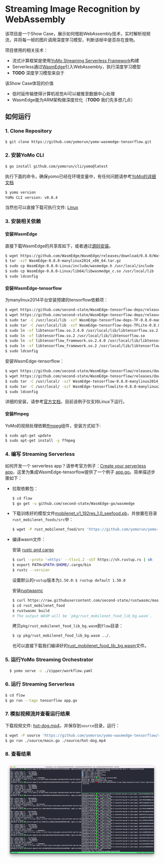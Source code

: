 # Streaming Image Recognition by WebAssembly

该项目是一个Show Case，展示如何借助WebAssembly技术，实时解析视频流，并将每一帧的图片调用深度学习模型，判断该帧中是否存在食物。

项目使用的相关技术：

- 流式计算框架是使用[YoMo Streaming Serverless Framework](https://github.com/yomorun/yomo)构建
- Serverless通过[WasmEdge](https://github.com/WasmEdge/WasmEdge)引入WebAssembly，执行深度学习模型
- **TODO** 深度学习模型来自于 

该Show Case体现的价值

- 低时延传输使得计算机视觉AI可以被推至数据中心处理
- WasmEdge能为ARM架构做深度优化（**TODO** 我们先多想几点）

## 如何运行

### 1. Clone Repository

```bash
$ git clone https://github.com/yomorun/yomo-wasmedge-tensorflow.git
```

### 2. 安装YoMo CLI

```bash
$ go install github.com/yomorun/cli/yomo@latest
```

执行下面的命令，确保yomo已经在环境变量中，有任何问题请参考[YoMo的详细文档](https://github.com/yomorun/yomo)

```bash
$ yomo version
YoMo CLI version: v0.0.4
```

当然也可以直接下载可执行文件: [Linux](https://github.com/yomorun/yomo-wasmedge-tensorflow/releases/download/v0.1.0/yomo)

### 3. 安装相关依赖

#### 安装WasmEdge

直接下载WasmEdge的共享库如下，或者通过[源码安装](https://github.com/second-state/WasmEdge-go#option-1-build-from-the-source)。

```bash
$ wget https://github.com/WasmEdge/WasmEdge/releases/download/0.8.0/WasmEdge-0.8.0-manylinux2014_x86_64.tar.gz
$ tar -xzf WasmEdge-0.8.0-manylinux2014_x86_64.tar.gz
$ sudo cp WasmEdge-0.8.0-Linux/include/wasmedge.h /usr/local/include
$ sudo cp WasmEdge-0.8.0-Linux/lib64/libwasmedge_c.so /usr/local/lib
$ sudo ldconfig
```

#### 安装WasmEdge-tensorflow

为manylinux2014平台安装预建的tensorflow依赖项：

```bash
$ wget https://github.com/second-state/WasmEdge-tensorflow-deps/releases/download/0.8.0/WasmEdge-tensorflow-deps-TF-0.8.0-manylinux2014_x86_64.tar.gz
$ wget https://github.com/second-state/WasmEdge-tensorflow-deps/releases/download/0.8.0/WasmEdge-tensorflow-deps-TFLite-0.8.0-manylinux2014_x86_64.tar.gz
$ sudo tar -C /usr/local/lib -xzf WasmEdge-tensorflow-deps-TF-0.8.0-manylinux2014_x86_64.tar.gz
$ sudo tar -C /usr/local/lib -xzf WasmEdge-tensorflow-deps-TFLite-0.8.0-manylinux2014_x86_64.tar.gz
$ sudo ln -sf libtensorflow.so.2.4.0 /usr/local/lib/libtensorflow.so.2
$ sudo ln -sf libtensorflow.so.2 /usr/local/lib/libtensorflow.so
$ sudo ln -sf libtensorflow_framework.so.2.4.0 /usr/local/lib/libtensorflow_framework.so.2
$ sudo ln -sf libtensorflow_framework.so.2 /usr/local/lib/libtensorflow_framework.so
$ sudo ldconfig
```

安装WasmEdge-tensorflow：

```bash
$ wget https://github.com/second-state/WasmEdge-tensorflow/releases/download/0.8.0/WasmEdge-tensorflow-0.8.0-manylinux2014_x86_64.tar.gz
$ wget https://github.com/second-state/WasmEdge-tensorflow/releases/download/0.8.0/WasmEdge-tensorflowlite-0.8.0-manylinux2014_x86_64.tar.gz
$ sudo tar -C /usr/local/ -xzf WasmEdge-tensorflow-0.8.0-manylinux2014_x86_64.tar.gz
$ sudo tar -C /usr/local/ -xzf WasmEdge-tensorflowlite-0.8.0-manylinux2014_x86_64.tar.gz
$ sudo ldconfig
```

详细的安装，请参考[官方文档](https://github.com/second-state/WasmEdge-go#wasmedge-tensorflow-extension)，目前该例子仅支持Linux下运行。

#### 安装ffmpeg

YoMo的视频处理依赖[ffmpeg](https://www.ffmpeg.org/)组件，安装方式如下:

```bash
$ sudo apt-get update
$ sudo apt-get install -y ffmpeg
```

### 4. 编写 Streaming Serverless

如何开发一个 serverless app？请参考官方例子：[Create your serverless app](https://github.com/yomorun/yomo#2-create-your-serverless-app)，这里为集成WasmEdge-tensorflow提供了一个例子 [app.go](https://github.com/yomorun/yomo-wasmedge-image-recognition/blob/main/flow/app.go)。简单描述步骤如下：

- 拉取依赖包：

  ```bash
  $ cd flow
  $ go get -u github.com/second-state/WasmEdge-go/wasmedge
  ```

- 下载训练好的模型文件[mobilenet_v1_192res_1.0_seefood.pb](https://github.com/yomorun/yomo-wasmedge-tensorflow/releases/download/v0.1.0/mobilenet_v1_192res_1.0_seefood.pb)，并放置在目录`rust_mobilenet_foods/src`中：

  ```bash
  $ wget -P rust_mobilenet_food/src 'https://github.com/yomorun/yomo-wasmedge-tensorflow/releases/download/v0.1.0/mobilenet_v1_192res_1.0_seefood.pb'
  ```

- 编译wasm文件：

  安装 [rustc and cargo](https://www.rust-lang.org/tools/install)

  ```bash
  $ curl --proto '=https' --tlsv1.2 -sSf https://sh.rustup.rs | sh
  $ export PATH=$PATH:$HOME/.cargo/bin
  $ rustc --version
  ```

  设置默认的`rustup`版本为`1.50.0`: `$ rustup default 1.50.0`

  安装[rustwasmc](https://github.com/second-state/rustwasmc)

  ```bash
  $ curl https://raw.githubusercontent.com/second-state/rustwasmc/master/installer/init.sh -sSf | sh
  $ cd rust_mobilenet_food
  $ rustwasmc build
  # The output WASM will be `pkg/rust_mobilenet_food_lib_bg.wasm`.
  ```

  拷贝`pkg/rust_mobilenet_food_lib_bg.wasm`到`flow`目录：

  ```bash
  $ cp pkg/rust_mobilenet_food_lib_bg.wasm ../.
  ```

  也可以直接下载我们编译好的[rust_mobilenet_food_lib_bg.wasm](https://github.com/yomorun/yomo-wasmedge-tensorflow/releases/download/v0.1.0/rust_mobilenet_food_lib_bg.wasm)文件。

### 5. 运行YoMo Streaming Orchestrator

```bash
  $ yomo serve -c ./zipper/workflow.yaml
```

### 6. 运行 Streaming Serverless

```bash
$ cd flow
$ go run --tags tensorflow app.go
```

### 7. 模拟视频流并查看运行结果

下载视频文件: [hot-dog.mp4](https://github.com/yomorun/yomo-wasmedge-image-recognition/releases/download/v0.1.0/hot-dog.mp4)，并保存到`source`目录，运行：

```bash
$ wget -P source 'https://github.com/yomorun/yomo-wasmedge-tensorflow/releases/download/v0.1.0/hot-dog.mp4'
$ go run ./source/main.go ./source/hot-dog.mp4
```

### 8. 查看结果

![YoMo-WasmEdge](result.png)
